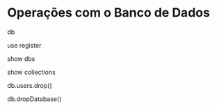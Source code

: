 # Operações com o Banco de Dados

<!-- Exibe o banco de dados atual que está sendo usado -->
db

<!-- Troca para um banco ou cria um novo se ele não existir. -->
use register

<!-- Exibe os bancos. -->
show dbs

<!-- Exibe todas as collections de um banco. -->
show collections

<!-- Exclui um banco de dados. -->
db.users.drop()

<!-- Exclui uma collection. -->
db.dropDatabase()